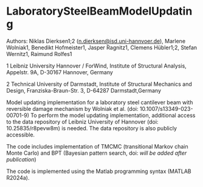 # LaboratorySteelBeamModelUpdating

Authors: Niklas Dierksen1;2 (n.dierksen@isd.uni-hannvoer.de), Marlene Wolniak1, Benedikt Hofmeister1, Jasper Ragnitz1, Clemens Hübler1;2, Stefan Wernitz1, Raimund Rolfes1

1 Leibniz University Hannover / ForWind, Institute of Structural Analysis, Appelstr. 9A, D-30167 Hannover, Germany

2 Technical University of Darmstadt, Institute of Structural Mechanics and Design, Franziska-Braun-Str. 3, D-64287 Darmstadt,Germany

Model updating implementation for a laboratory steel cantilever beam with reversible damage mechanism by Wolniak et al. (doi: 10.1007/s13349-023-00701-9)
To perform the model updating implementation, additional access to the data repository of Leibniz University of Hannover (doi: 10.25835/r8pevw8m) is needed. The data repository is also publicly accessible.

The code includes implementation of TMCMC (transitional Markov chain Monte Carlo) and BPT (Bayesian pattern search, doi: _will be added after publication_)

The code is implemented using the Matlab programming syntax (MATLAB R2024a).
